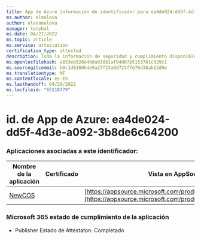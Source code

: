 ```yaml
---
title: App de Azure información de identificador para ea4de024-dd5f-4d3e-a092-3b8de6c64200
ms.author: elmalova
author: elenamalova
manager: tonybal
ms.date: 04/27/2022
ms.topic: article
ms.service: attestation
certification_type: attested
description: Toda la información de seguridad y cumplimiento disponible para ea4de024-dd5f-4d3e-a092-3b8de6c64200.
ms.openlocfilehash: e853eb020e4b0a83881af94d07b5153701c929c1
ms.sourcegitcommit: b0c1d8160b4e9a27f23a9d723f7e76d38ab12d9e
ms.translationtype: MT
ms.contentlocale: es-ES
ms.lasthandoff: 04/29/2022
ms.locfileid: "65118779"
---
```

# <a name="azure-app-id-ea4de024-dd5f-4d3e-a092-3b8de6c64200"></a>id. de App de Azure: ea4de024-dd5f-4d3e-a092-3b8de6c64200


### <a name="apps-associated-with-this-id"></a>Aplicaciones asociadas a este identificador:
| **Nombre de la aplicación** | **Certificado** | **Vista en AppSource** |
|--------------|---------------|-----------------------|
| [NewCOS](../forward/WA200001104.md) |  | [https://appsource.microsoft.com/product/office/WA200001104](https://appsource.microsoft.com/product/office/WA200001104) |

### <a name="microsoft-365-app-compliance-status"></a>Microsoft 365 estado de cumplimiento de la aplicación
- Publisher Estado de Attestaton: Completado
